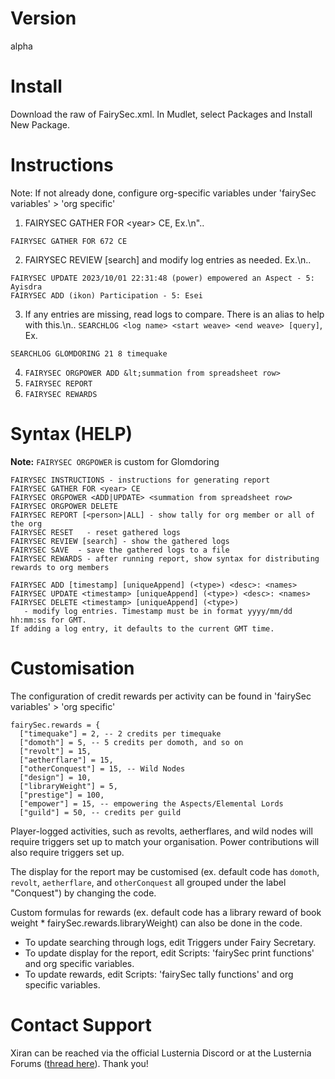 # Version
alpha 

# Install
Download the raw of FairySec.xml. In Mudlet, select Packages and Install New Package.

# Instructions
Note: If not already done, configure org-specific variables under 'fairySec variables' > 'org specific'
1. FAIRYSEC GATHER FOR &lt;year&gt; CE, Ex.\n"..
```
FAIRYSEC GATHER FOR 672 CE
```
2. FAIRYSEC REVIEW [search] and modify log entries as needed. Ex.\n..
```
FAIRYSEC UPDATE 2023/10/01 22:31:48 (power) empowered an Aspect - 5: Ayisdra
FAIRYSEC ADD (ikon) Participation - 5: Esei
```
3. If any entries are missing, read logs to compare. There is an alias to help with this.\n..
`SEARCHLOG <log name> <start weave> <end weave> [query]`, Ex.
```
SEARCHLOG GLOMDORING 21 8 timequake
```
4. `FAIRYSEC ORGPOWER ADD &lt;summation from spreadsheet row>`
5. `FAIRYSEC REPORT`
6. `FAIRYSEC REWARDS`

# Syntax (HELP)
**Note:** `FAIRYSEC ORGPOWER` is custom for Glomdoring
```
FAIRYSEC INSTRUCTIONS - instructions for generating report
FAIRYSEC GATHER FOR <year> CE
FAIRYSEC ORGPOWER <ADD|UPDATE> <summation from spreadsheet row>
FAIRYSEC ORGPOWER DELETE
FAIRYSEC REPORT [<person>|ALL] - show tally for org member or all of the org
FAIRYSEC RESET   - reset gathered logs
FAIRYSEC REVIEW [search] - show the gathered logs
FAIRYSEC SAVE  - save the gathered logs to a file
FAIRYSEC REWARDS - after running report, show syntax for distributing rewards to org members

FAIRYSEC ADD [timestamp] [uniqueAppend] (<type>) <desc>: <names>
FAIRYSEC UPDATE <timestamp> [uniqueAppend] (<type>) <desc>: <names>
FAIRYSEC DELETE <timestamp> [uniqueAppend] (<type>)
   - modify log entries. Timestamp must be in format yyyy/mm/dd hh:mm:ss for GMT.
If adding a log entry, it defaults to the current GMT time.
```

# Customisation
The configuration of credit rewards per activity can be found in 'fairySec variables' > 'org specific'
```
fairySec.rewards = {
  ["timequake"] = 2, -- 2 credits per timequake
  ["domoth"] = 5, -- 5 credits per domoth, and so on
  ["revolt"] = 15,
  ["aetherflare"] = 15,
  ["otherConquest"] = 15, -- Wild Nodes
  ["design"] = 10,
  ["libraryWeight"] = 5,
  ["prestige"] = 100,
  ["empower"] = 15, -- empowering the Aspects/Elemental Lords
  ["guild"] = 50, -- credits per guild
```
Player-logged activities, such as revolts, aetherflares, and wild nodes will require triggers set up to match your organisation. Power contributions will also require triggers set up. 

The display for the report may be customised (ex. default code has `domoth`, `revolt`, `aetherflare`, and `otherConquest` all grouped under the label "Conquest") by changing the code.

Custom formulas for rewards (ex. default code has a library reward of book weight * fairySec.rewards.libraryWeight) can also be done in the code.

* To update searching through logs, edit Triggers under Fairy Secretary.
* To update display for the report, edit Scripts: 'fairySec print functions' and org specific variables.
* To update rewards, edit Scripts: 'fairySec tally functions' and org specific variables.

# Contact Support
Xiran can be reached via the official Lusternia Discord or at the Lusternia Forums ([thread here](https://forums.lusternia.com/discussion/4882/fairysecretary-tally-org-rewards-mudlet/)). Thank you!
